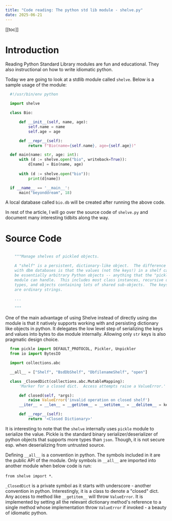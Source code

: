 ```yaml
---
title: "Code reading: The python std lib module - shelve.py"
date: 2025-06-21
---
```


[[toc]]

# Introduction

Reading Python Standard Library modules are fun and educational.
They also instructional on how to write idiomatic python.

Today we are going to look at a stdlib module called `shelve`.
Below is a sample usage of the module:

```python
  #!/usr/bin/env python

  import shelve

  class Bio:

      def __init__(self, name, age):
          self.name = name
          self.age = age

      def __repr__(self):
          return f"Bio(name={self.name}, age={self.age})"

  def main(name: str, age: int):
      with (d := shelve.open("bio", writeback=True)):
          d[name] = Bio(name, age)
      
      with (d := shelve.open("bio")):
          print(d[name])

  if __name__ == '__main__':
      main("beyonddream", 18)
```
A local database called `bio.db` will be created after running the above code.

In rest of the article, I will go over the source code of `shelve.py` and document many interesting tidbits along the way.

# Source Code

```python

    """Manage shelves of pickled objects.

    A "shelf" is a persistent, dictionary-like object.  The difference
    with dbm databases is that the values (not the keys!) in a shelf can
    be essentially arbitrary Python objects -- anything that the "pickle"
    module can handle.  This includes most class instances, recursive data
    types, and objects containing lots of shared sub-objects.  The keys
    are ordinary strings.

    ...

    """
```
One of the main advantage of using Shelve instead of directly using `dbm` module is that it natively supports working with and persisting dictionary like objects in python. It delegates the low level step of serializing the keys and values into bytes to `dbm` module internally. Allowing only `str` keys is also pragmatic design choice.

```python
  from pickle import DEFAULT_PROTOCOL, Pickler, Unpickler
  from io import BytesIO

  import collections.abc

  __all__ = ["Shelf", "BsdDbShelf", "DbfilenameShelf", "open"]

  class _ClosedDict(collections.abc.MutableMapping):
      'Marker for a closed dict.  Access attempts raise a ValueError.'

      def closed(self, *args):
          raise ValueError('invalid operation on closed shelf')
      __iter__ = __len__ = __getitem__ = __setitem__ = __delitem__ = keys = closed

      def __repr__(self):
          return '<Closed Dictionary>'
```

It is interesting to note that the `shelve` internally uses `pickle` module to serialize the value. Pickle is the standard binary serializer/deserializer of python objects that supports more types than `json`. Though, it is not secure esp. when deserializing from untrusted source.

Defining `__all__` is a convention in python. The symbols included in it are the public API of the module. Only symbols in `__all__` are imported into another module when below code is run:

`from shelve import *`.

`_ClosedDict` is a private symbol as it starts with underscore - another convention in python. Interestingly, it is a class to denote a "closed" dict. Any access to method like `__getitem__` will throw `ValueError`. It is implemented by setting all the relevant dictionary method's reference to a single method whose implementation throw `ValueError` if invoked - a beauty of idiomatic python.

